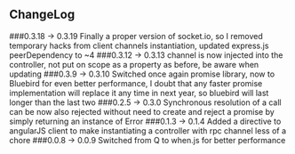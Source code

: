 ## ChangeLog
###0.3.18 -> 0.3.19
Finally a proper version of socket.io, so I removed temporary hacks from client channels instantiation, updated express.js peerDependency to ~4
###0.3.12 -> 0.3.13
channel is now injected into the controller, not put on scope as a property as before, be aware when updating
###0.3.9 -> 0.3.10
Switched once again promise library, now to Bluebird for even better performance, I doubt that any faster promise implementation will replace it any time in next year, so bluebird will last longer than the last two
###0.2.5 -> 0.3.0
Synchronous resolution of a call can be now also rejected without need to create and reject a promise by simply returning an instance of Error
###0.1.3 -> 0.1.4
Added a directive to angularJS client to make instantiating a controller with rpc channel less of a chore
###0.0.8 -> 0.0.9
Switched from Q to when.js for better performance
